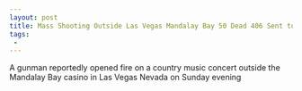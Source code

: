 ```yaml
---
layout: post
title: Mass Shooting Outside Las Vegas Mandalay Bay 50 Dead 406 Sent to Hospital
tags:
 -
---
```

A gunman reportedly opened fire on a country music concert outside the Mandalay Bay casino in Las Vegas Nevada on Sunday evening
